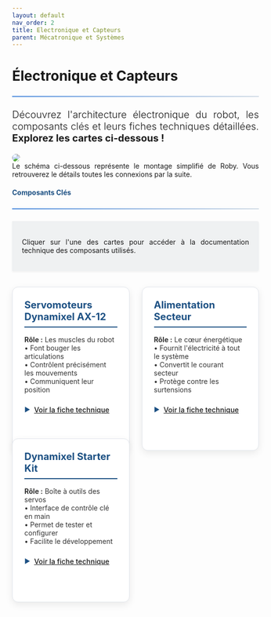 ```yaml
---
layout: default
nav_order: 2
title: Electronique et Capteurs
parent: Mécatronique et Systèmes
---
```


<style>
  :root {
    --primary: #1c5083;
    --secondary-color: #4a89dc;
    --text: #333;
    --light-gray: #f5f7fa;
  }

  .cards-container {
    display: grid;
    grid-template-columns: repeat(2, 2fr);
    gap: 25px;
    margin: 2rem 0;
    width: 100%;
    max-width: 900px;
    margin-left: auto;
    margin-right: auto;
  }

  .card-link {
    text-decoration: none;
  }

  .electronic-card {
    background: white;
    padding: 1.5rem;
    border-radius: 12px;
    box-shadow: 0 5px 15px rgba(0,0,0,0.08);
    transition: all 0.3s ease;
    border: 1px solid #e1e5eb;
    height: 100%;
  }

  .electronic-card h3 {
    color: var(--primary);
    margin: 0 0 1rem 0;
    font-size: 1.25rem;
    border-bottom: 2px solid var(--primary);
    padding-bottom: 0.5rem;
  }

  .electronic-card p {
    color: var(--text);
    margin: 0 0 1.5rem 0;
  }

  .card-footer {
    color: var(--primary);
    font-weight: 500;
    display: flex;
    align-items: center;
    font-size: 0.9rem;
  }

  .card-footer::before {
    content: "▶";
    margin-right: 8px;
    font-size: 0.8rem;
  }

  hr {
    border: none;
    height: 2px;
    background: linear-gradient(90deg, var(--secondary-color), rgba(28, 80, 131, 0.2));
    margin: 1.5rem 0;
  }

h2 {
  color: var(--primary);
  font-size: 14px
}

.intro-box {
    background-color: rgba(216, 222, 224, 0.38) ;
    text-align:justify;
    padding: 1.25rem;
    margin: 1.5rem 0;
    border-radius: 0 4px 4px 0;
    box-shadow: 0 2px 4px rgba(0,0,0,0.05);
}

  .electronic-card:hover {
    transform: translateY(-5px);
    box-shadow: 0 8px 25px rgba(0,0,0,0.12);
    border-color: var(--secondary);
  }

  /* Responsive pour mobile */
  @media (max-width: 768px) {
    .cards-container {
      grid-template-columns: 1fr !important;
      padding: 0 15px;
    }
  }
</style>

# Électronique et Capteurs

<hr>

<div style="font-size: 1.25rem; font-weight: 300; text-align:justify; padding-bottom:20px">
    Découvrez l'architecture électronique du robot, les composants clés et leurs fiches techniques détaillées. <strong>Explorez les cartes ci-dessous ! </strong>
</div>

<img src="{{site.baseurl}}/assets/img/electronique/plan-general.png" style="max-width:100%; border-radius: 8px;">

<div style="text-align:justify;">
  Le schéma ci-dessous représente le montage simplifié de Roby. Vous retrouverez le détails toutes les connexions par la suite. 
</div>

## Composants Clés

<hr>

<div class="intro-box">
    <p>Cliquer sur l'une des cartes pour accéder à la documentation technique des composants utilisés.</p>
</div>

<div class="cards-container">
  <!-- Carte 1 -->
  <div class="electronic-card">
    <h3>Servomoteurs Dynamixel AX-12</h3>
    <p><strong>Rôle :</strong> Les muscles du robot<br>
    • Font bouger les articulations<br>
    • Contrôlent précisément les mouvements<br>
    • Communiquent leur position</p>
    <div class="card-footer"><a href="{{site.baseurl}}/arborescence/hardware/electronique/dynamixel/dynamixel">Voir la fiche technique</a></div>
  </div>
      
  <!-- Carte 2 -->
  <div class="electronic-card">
    <h3>Alimentation Secteur</h3>
    <p><strong>Rôle :</strong> Le cœur énergétique<br>
    • Fournit l'électricité à tout le système<br>
    • Convertit le courant secteur<br>
    • Protège contre les surtensions</p>
    <div class="card-footer"><a href="{{site.baseurl}}/arborescence/hardware/electronique/alimentation/alimentation">Voir la fiche technique</a></div>
  </div>
  
  <!-- Carte 3 -->
  <div class="electronic-card">
    <h3>Dynamixel Starter Kit</h3>
    <p><strong>Rôle :</strong> Boîte à outils des servos<br>
    • Interface de contrôle clé en main<br>
    • Permet de tester et configurer<br>
    • Facilite le développement</p>
    <div class="card-footer"><a href="{{site.baseurl}}/arborescence/hardware/electronique/dynamixel/starterkit">Voir la fiche technique</a></div>
  </div>
  

